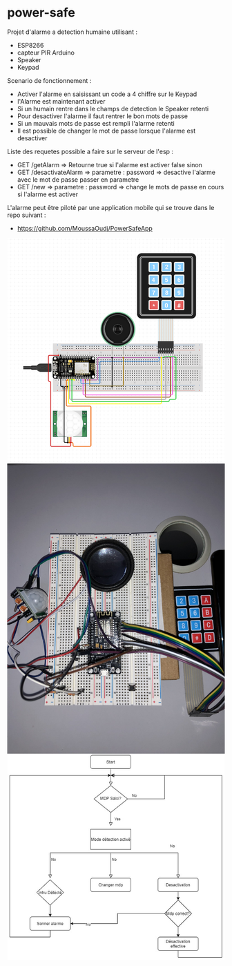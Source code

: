 # power-safe

Projet d'alarme a detection humaine utilisant :
+ ESP8266
+ capteur PIR Arduino
+ Speaker
+ Keypad

Scenario de fonctionnement : 
+ Activer l'alarme en saisissant un code a 4 chiffre sur le Keypad
+ l'Alarme est maintenant activer
+ Si un humain rentre dans le champs de detection le Speaker retenti
+ Pour desactiver l'alarme il faut rentrer le bon mots de passe 
+ Si un mauvais mots de passe est rempli l'alarme retenti
+ Il est possible de changer le mot de passe lorsque l'alarme est desactiver

Liste des requetes possible a faire sur le serveur de l'esp : 
+ GET /getAlarm  => Retourne true si l'alarme est activer false sinon
+ GET /desactivateAlarm  => parametre : password    => desactive l'alarme avec le mot de passe passer en parametre
+ GET /new => parametre : password     => change le mots de passe en cours si l'alarme est activer

L'alarme peut être piloté par une application mobile qui se trouve dans le repo suivant : 
 + https://github.com/MoussaOudj/PowerSafeApp

![alt text](https://raw.githubusercontent.com/vidal77390/power-safe/master/schema.PNG)
![alt text](https://raw.githubusercontent.com/vidal77390/power-safe/master/image0.jpg)
![alt text](https://raw.githubusercontent.com/vidal77390/power-safe/master/algo.jpg)

